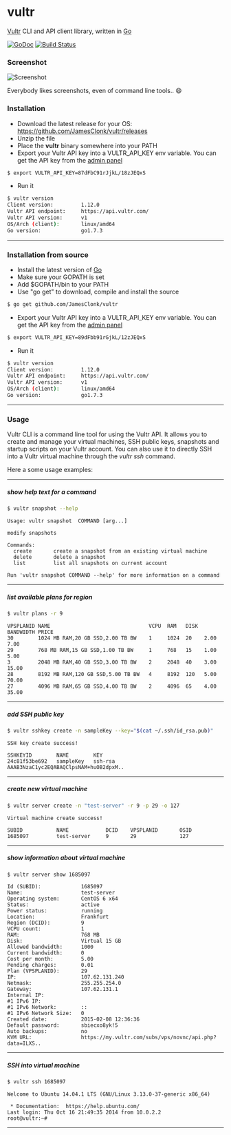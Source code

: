 # vultr
[Vultr](https://www.vultr.com) CLI and API client library, written in [Go](https://golang.org)

[![GoDoc](https://godoc.org/github.com/JamesClonk/vultr/lib?status.png)](https://godoc.org/github.com/JamesClonk/vultr/lib) [![Build Status](https://travis-ci.org/JamesClonk/vultr.png?branch=master)](https://travis-ci.org/JamesClonk/vultr)

### Screenshot

![Screenshot](https://github.com/JamesClonk/vultr/raw/master/screenshot.png "Screenshot")

Everybody likes screenshots, even of command line tools.. :smile:

### Installation

* Download the latest release for your OS: https://github.com/JamesClonk/vultr/releases
* Unzip the file
* Place the **vultr** binary somewhere into your PATH
* Export your Vultr API key into a VULTR_API_KEY env variable. You can get the API key from the [admin panel](https://my.vultr.com/settings)
```sh
$ export VULTR_API_KEY=87dFbC91rJjkL/18zJEQxS
```
* Run it
```sh
$ vultr version
Client version:         1.12.0
Vultr API endpoint:     https://api.vultr.com/
Vultr API version:      v1
OS/Arch (client):       linux/amd64
Go version:             go1.7.3
```

---

### Installation from source

* Install the latest version of [Go](https://golang.org)
* Make sure your GOPATH is set
* Add $GOPATH/bin to your PATH
* Use "go get" to download, compile and install the source
```sh
$ go get github.com/JamesClonk/vultr
```
* Export your Vultr API key into a VULTR_API_KEY env variable. You can get the API key from the [admin panel](https://my.vultr.com/settings)
```sh
$ export VULTR_API_KEY=89dFbb91rGjkL/12zJEQxS
```
* Run it
```sh
$ vultr version
Client version:         1.12.0
Vultr API endpoint:     https://api.vultr.com/
Vultr API version:      v1
OS/Arch (client):       linux/amd64
Go version:             go1.7.3
```

---

### Usage

Vultr CLI is a command line tool for using the Vultr API.
It allows you to create and manage your virtual machines, SSH public keys, snapshots and startup scripts on your Vultr account.
You can also use it to directly SSH into a Vultr virtual machine through the *vultr ssh* command.

Here a some usage examples:

---

##### show help text for a command
```sh
$ vultr snapshot --help
```
```
Usage: vultr snapshot  COMMAND [arg...]

modify snapshots

Commands:
  create       create a snapshot from an existing virtual machine
  delete       delete a snapshot
  list         list all snapshots on current account

Run 'vultr snapshot COMMAND --help' for more information on a command
```

---

##### list available plans for region
```sh
$ vultr plans -r 9
```
```
VPSPLANID NAME                                VCPU  RAM   DISK  BANDWIDTH PRICE
30        1024 MB RAM,20 GB SSD,2.00 TB BW    1     1024  20    2.00      7.00
29        768 MB RAM,15 GB SSD,1.00 TB BW     1     768   15    1.00      5.00
3         2048 MB RAM,40 GB SSD,3.00 TB BW    2     2048  40    3.00      15.00
28        8192 MB RAM,120 GB SSD,5.00 TB BW   4     8192  120   5.00      70.00
27        4096 MB RAM,65 GB SSD,4.00 TB BW    2     4096  65    4.00      35.00
```

---

##### add SSH public key
```sh
$ vultr sshkey create -n sampleKey --key="$(cat ~/.ssh/id_rsa.pub)"
```
```
SSH key create success!

SSHKEYID        NAME        KEY
24c81f53be692   sampleKey   ssh-rsa AAAB3NzaC1yc2EQABAQClpsNAM+huOB2dpxM..
```

---

##### create new virtual machine
```sh
$ vultr server create -n "test-server" -r 9 -p 29 -o 127
```
```
Virtual machine create success!

SUBID           NAME            DCID    VPSPLANID       OSID
1685097         test-server     9       29              127
```

---

##### show information about virtual machine
```sh
$ vultr server show 1685097
```
```
Id (SUBID):             1685097
Name:                   test-server
Operating system:       CentOS 6 x64
Status:                 active
Power status:           running
Location:               Frankfurt
Region (DCID):          9
VCPU count:             1
RAM:                    768 MB
Disk:                   Virtual 15 GB
Allowed bandwidth:      1000
Current bandwidth:      0
Cost per month:         5.00
Pending charges:        0.01
Plan (VPSPLANID):       29
IP:                     107.62.131.240
Netmask:                255.255.254.0
Gateway:                107.62.131.1
Internal IP:
#1 IPv6 IP:
#1 IPv6 Network:        ::
#1 IPv6 Network Size:   0
Created date:           2015-02-08 12:36:36
Default password:       sbiecxo8yk!5
Auto backups:           no
KVM URL:                https://my.vultr.com/subs/vps/novnc/api.php?data=ILXS..
```

---

##### SSH into virtual machine
```sh
$ vultr ssh 1685097
```
```
Welcome to Ubuntu 14.04.1 LTS (GNU/Linux 3.13.0-37-generic x86_64)

 * Documentation:  https://help.ubuntu.com/
Last login: Thu Oct 16 21:49:35 2014 from 10.0.2.2
root@vultr:~#

```

---
